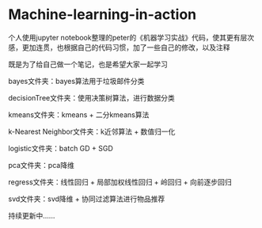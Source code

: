 # Machine-learning-in-action
个人使用jupyter notebook整理的peter的《机器学习实战》代码，使其更有层次感，更加连贯，也根据自己的代码习惯，加了一些自己的修改，以及注释

既是为了给自己做一个笔记，也是希望大家一起学习

bayes文件夹：bayes算法用于垃圾邮件分类

decisionTree文件夹：使用决策树算法，进行数据分类

kmeans文件夹：kmeans + 二分kmeans算法

k-Nearest Neighbor文件夹：k近邻算法 + 数值归一化

logistic文件夹：batch GD + SGD

pca文件夹：pca降维

regress文件夹：线性回归 + 局部加权线性回归 + 岭回归 + 向前逐步回归 

svd文件夹：svd降维 + 协同过滤算法进行物品推荐

持续更新中......
